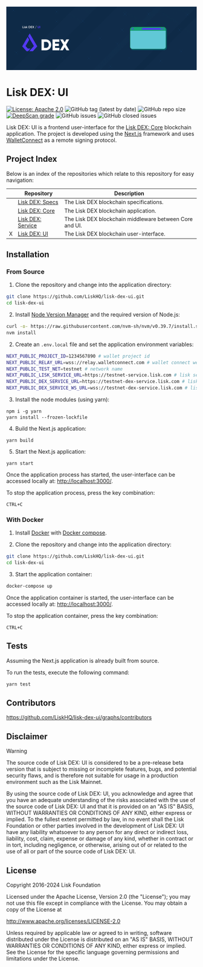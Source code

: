 ![Lisk DEX: UI](docs/assets/banner_ui.png "Lisk DEX: UI")

# Lisk DEX: UI

[![License: Apache 2.0](https://img.shields.io/badge/License-Apache%202.0-blue.svg)](http://www.apache.org/licenses/LICENSE-2.0)
![GitHub tag (latest by date)](https://img.shields.io/github/v/tag/liskhq/lisk-dex-ui)
![GitHub repo size](https://img.shields.io/github/repo-size/liskhq/lisk-dex-ui)
[![DeepScan grade](https://deepscan.io/api/teams/19600/projects/23054/branches/712227/badge/grade.svg?token=a1fa0980263b30233c0ddf1e9c3ed778290db2ee)](https://deepscan.io/dashboard#view=project&tid=19600&pid=23054&bid=712227)
![GitHub issues](https://img.shields.io/github/issues-raw/liskhq/lisk-dex-ui)
![GitHub closed issues](https://img.shields.io/github/issues-closed-raw/liskhq/lisk-dex-ui)

Lisk DEX: UI is a frontend user-interface for the [Lisk DEX: Core](https://github.com/LiskHQ/lisk-dex-core?tab=readme-ov-file#index) blockchain application. The project is developed using the [Next.js](https://nextjs.org/) framework and uses [WalletConnect](https://walletconnect.com/) as a remote signing protocol.

## Project Index

Below is an index of the repositories which relate to this repository for easy navigation:

|     | Repository                                                                               | Description                                             |
| --- | ---------------------------------------------------------------------------------------- | ------------------------------------------------------- |
|     | [Lisk DEX: Specs](https://github.com/LiskHQ/lisk-dex-specs?tab=readme-ov-file#index)     | The Lisk DEX blockchain specifications.                 |
|     | [Lisk DEX: Core](https://github.com/LiskHQ/lisk-dex-core?tab=readme-ov-file#index)       | The Lisk DEX blockchain application.                    |
|     | [Lisk DEX: Service](https://github.com/LiskHQ/lisk-dex-service?tab=readme-ov-file#index) | The Lisk DEX blockchain middleware between Core and UI. |
| X   | [Lisk DEX: UI](https://github.com/LiskHQ/lisk-dex-ui?tab=readme-ov-file#index)           | The Lisk DEX blockchain user-interface.                 |

## Installation

### From Source

1. Clone the repository and change into the application directory:

```bash
git clone https://github.com/LiskHQ/lisk-dex-ui.git
cd lisk-dex-ui
```

2. Install [Node Version Manager](https://github.com/nvm-sh/nvm) and the required version of Node.js:

```bash
curl -o- https://raw.githubusercontent.com/nvm-sh/nvm/v0.39.7/install.sh | bash
nvm install
```

2. Create an `.env.local` file and set the application environment variables:

```bash
NEXT_PUBLIC_PROJECT_ID=1234567890 # wallet project id
NEXT_PUBLIC_RELAY_URL=wss://relay.walletconnect.com # wallet connect websocket url 
NEXT_PUBLIC_TEST_NET=testnet # network name
NEXT_PUBLIC_LISK_SERVICE_URL=https://testnet-service.lisk.com # lisk service https url
NEXT_PUBLIC_DEX_SERVICE_URL=https://testnet-dex-service.lisk.com # lisk (dex) service https url
NEXT_PUBLIC_DEX_SERVICE_WS_URL=wss://testnet-dex-service.lisk.com # lisk (dex) service websocket url 
```

3. Install the node modules (using yarn):

```
npm i -g yarn
yarn install --frozen-lockfile
```

4. Build the Next.js application:

```
yarn build
```

5. Start the Next.js application:

```
yarn start
```

Once the application process has started, the user-interface can be accessed locally at: [http://localhost:3000/](http://localhost:3000/).

To stop the application process, press the key combination:

```
CTRL+C
```

### With Docker

1. Install [Docker](https://www.docker.com/) with [Docker compose](https://docs.docker.com/compose/install/).

2. Clone the repository and change into the application directory:

```bash
git clone https://github.com/LiskHQ/lisk-dex-ui.git
cd lisk-dex-ui
```

3. Start the application container:

```bash
docker-compose up
```

Once the application container is started, the user-interface can be accessed locally at: [http://localhost:3000/](http://localhost:3000/).

To stop the application container, press the key combination:

```
CTRL+C
```

## Tests

Assuming the Next.js application is already built from source.

To run the tests, execute the following command:

```bash
yarn test
```

## Contributors

https://github.com/LiskHQ/lisk-dex-ui/graphs/contributors

## Disclaimer

> [!WARNING]
> The source code of Lisk DEX: UI is considered to be a pre-release beta version that is subject to missing or incomplete features, bugs, and potential security flaws, and is therefore not suitable for usage in a production environment such as the Lisk Mainnet.
>
> By using the source code of Lisk DEX: UI, you acknowledge and agree that you have an adequate understanding of the risks associated with the use of the source code of Lisk DEX: UI and that it is provided on an "AS IS" BASIS, WITHOUT WARRANTIES OR CONDITIONS OF ANY KIND, either express or implied. To the fullest extent permitted by law, in no event shall the Lisk Foundation or other parties involved in the development of Lisk DEX: UI have any liability whatsoever to any person for any direct or indirect loss, liability, cost, claim, expense or damage of any kind, whether in contract or in tort, including negligence, or otherwise, arising out of or related to the use of all or part of the source code of Lisk DEX: UI.

## License

Copyright 2016-2024 Lisk Foundation

Licensed under the Apache License, Version 2.0 (the "License");
you may not use this file except in compliance with the License.
You may obtain a copy of the License at

http://www.apache.org/licenses/LICENSE-2.0

Unless required by applicable law or agreed to in writing, software
distributed under the License is distributed on an "AS IS" BASIS,
WITHOUT WARRANTIES OR CONDITIONS OF ANY KIND, either express or implied.
See the License for the specific language governing permissions and
limitations under the License.
